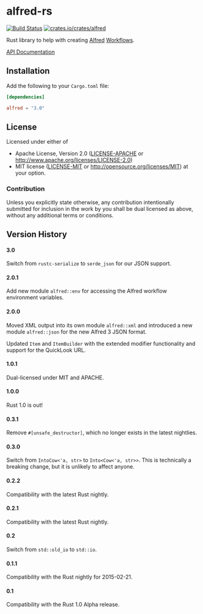 # alfred-rs

[![Build Status](https://travis-ci.org/kballard/alfred-rs.svg?branch=master)](https://travis-ci.org/kballard/alfred-rs)
[![crates.io/crates/alfred](http://meritbadge.herokuapp.com/alfred)](https://crates.io/crates/alfred)

Rust library to help with creating [Alfred][alfred] [Workflows][].

[alfred]: http://www.alfredapp.com
[Workflows]: http://support.alfredapp.com/workflows

[API Documentation](http://docs.rs/alfred)

## Installation

Add the following to your `Cargo.toml` file:

```toml
[dependencies]

alfred = "3.0"
```

## License

Licensed under either of
 * Apache License, Version 2.0 ([LICENSE-APACHE](LICENSE-APACHE) or
   http://www.apache.org/licenses/LICENSE-2.0)
 * MIT license ([LICENSE-MIT](LICENSE-MIT) or
   http://opensource.org/licenses/MIT) at your option.

### Contribution

Unless you explicitly state otherwise, any contribution intentionally submitted
for inclusion in the work by you shall be dual licensed as above, without any
additional terms or conditions.

## Version History

#### 3.0

Switch from `rustc-serialize` to `serde_json` for our JSON support.

#### 2.0.1

Add new module `alfred::env` for accessing the Alfred workflow environment
variables.

#### 2.0.0

Moved XML output into its own module `alfred::xml` and introduced a new module
`alfred::json` for the new Alfred 3 JSON format.

Updated `Item` and `ItemBuilder` with the extended modifier functionality and
support for the QuickLook URL.

#### 1.0.1

Dual-licensed under MIT and APACHE.

#### 1.0.0

Rust 1.0 is out!

#### 0.3.1

Remove `#[unsafe_destructor]`, which no longer exists in the latest nightlies.

#### 0.3.0

Switch from `IntoCow<'a, str>` to `Into<Cow<'a, str>>`.
This is technically a breaking change, but it is unlikely to affect anyone.

#### 0.2.2

Compatibility with the latest Rust nightly.

#### 0.2.1

Compatibility with the latest Rust nightly.

#### 0.2

Switch from `std::old_io` to `std::io`.

#### 0.1.1

Compatibility with the Rust nightly for 2015-02-21.

#### 0.1

Compatibility with the Rust 1.0 Alpha release.
